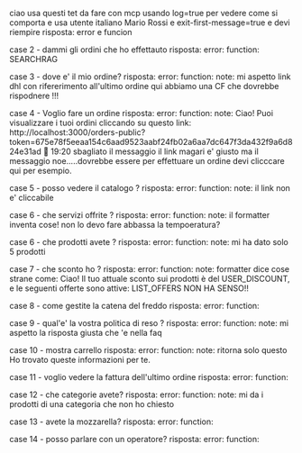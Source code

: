 ciao usa questi tet da fare con mcp usando log=true per vedere come si comporta e usa utente italiano Mario Rossi e exit-first-message=true
e devi riempire risposta: error e funcion


 

case 2 - dammi gli ordini che ho effettauto 
risposta:
error:
function: SEARCHRAG
 



case 3 - dove e' il mio ordine?
risposta:
error:
function:
note: mi aspetto link dhl con rifererimento all'ultimo ordine qui abbiamo una CF che dovrebbe rispodnere !!!


case 4 - Voglio fare un ordine
risposta:
error:
function:
note: Ciao! Puoi visualizzare i tuoi ordini cliccando su questo link: http://localhost:3000/orders-public?token=675e78f5eeaa154c6aad9523aabf24fb02a6aa7dc647f3da432f9a6d824e31ad 🛒
19:20 sbagliato il messaggio il link magari e' giusto ma il messaggio noe.....dovrebbe essere per effettuare un ordine devi clicccare qui per esempio.





case 5 - posso vedere il catalogo ?
risposta:
error:
function:
note: il link non e' cliccabile



case 6 - che servizi offrite ?
risposta:
error:
function:
note: il formatter inventa cose! non lo devo fare abbassa la tempoeratura?


case 6 - che prodotti avete ?
risposta:
error:
function:
note: mi ha dato solo 5 prodotti


case 7 - che sconto ho ?
risposta:
error:
function:
note: formatter dice cose strane come: Ciao! Il tuo attuale sconto sui prodotti è del USER_DISCOUNT, e le seguenti offerte sono attive: LIST_OFFERS
NON HA SENSO!!




case 8  - come gestite la catena del freddo
risposta:
error:
function:

case 9  - qual'e' la vostra politica di reso ?
risposta:
error:
function:
note: mi aspetto la risposta giusta che 'e nella faq



case 10 - mostra carrello
risposta:
error:
function:
note: ritorna solo questo Ho trovato queste informazioni per te.



case 11 - voglio vedere la fattura dell'ultimo ordine
risposta:
error:
function:


case 12 - che categorie avete?
risposta:
error:
function:
note: mi da i prodotti di una categoria che non ho chiesto




case 13 - avete la mozzarella?
risposta:
error:
function:


case 14  - posso parlare con un operatore?
risposta:
error:
function: